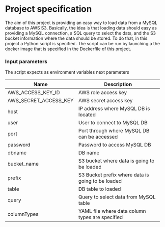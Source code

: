 # Project specification
The aim of this project is providing an easy way to load data from a MySQL database to AWS S3. Basically, the idea is that loading data should easy as providing a MySQL connection, a SQL query to select the data, and the S3 bucket information where the data should be stored. To do that, in this project a Python script is specified. The script can be run by launching a the docker image that is specified in the Dockerfile of this project.

### Input parameters
The script expects as environment variables next parameters

| Name  | Description  |
|---|---|
| AWS_ACCESS_KEY_ID | AWS role access key |
| AWS_SECRET_ACCESS_KEY | AWS secret access key|
| host | IP address where MySQL DB is located |
| user | User to connect to MySQL DB|
| port | Port through where MySQL DB can be accessed|
| password | Password to access MySQL DB |
| dbname | DB name|
| bucket_name | S3 bucket where data is going to be loaded |
| prefix | S3 Bucket prefix where data is going to be loaded |
| table | DB table to loaded|
| query | Query to select data from MySQL table |
| columnTypes | YAML file where data column types are specified |
